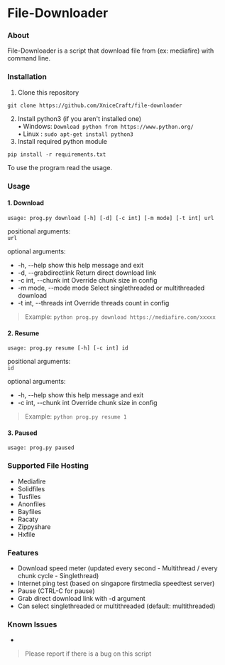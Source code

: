 # File-Downloader

### About
File-Downloader is a script that download file from (ex: mediafire) with command line.

### Installation
1. Clone this repository
```
git clone https://github.com/XniceCraft/file-downloader
```
2. Install python3 (if you aren't installed one)
<br>• Windows: ```Download python from https://www.python.org/```
<br>• Linux : ```sudo apt-get install python3```
3. Install required python module
```
pip install -r requirements.txt
```

To use the program read the usage.

### Usage
#### 1. Download

```usage: prog.py download [-h] [-d] [-c int] [-m mode] [-t int] url```

positional arguments:<br>
```url```

optional arguments:
 - -h, --help            show this help message and exit
 - -d, --grabdirectlink  Return direct download link
 - -c int, --chunk int   Override chunk size in config
 - -m mode, --mode mode  Select singlethreaded or multithreaded download
 - -t int, --threads int Override threads count in config
 
> Example: ```python prog.py download https://mediafire.com/xxxxx```

#### 2. Resume
```usage: prog.py resume [-h] [-c int] id```

positional arguments:<br>
```id```

optional arguments:
  - -h, --help           show this help message and exit
  - -c int, --chunk int  Override chunk size in config

> Example: ```python prog.py resume 1```

#### 3. Paused
```usage: prog.py paused```

### Supported File Hosting
- Mediafire
- Solidfiles
- Tusfiles
- Anonfiles
- Bayfiles
- Racaty
- Zippyshare
- Hxfile

### Features
- Download speed meter (updated every second - Multithread / every chunk cycle - Singlethread)
- Internet ping test (based on singapore firstmedia speedtest server)
- Pause (CTRL-C for pause)
- Grab direct download link with -d argument
- Can select singlethreaded or multithreaded (default: multithreaded)

### Known Issues
- 

> Please report if there is a bug on this script
